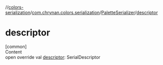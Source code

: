 //[colors-serialization](../../../index.md)/[com.chrynan.colors.serialization](../index.md)/[PaletteSerializer](index.md)/[descriptor](descriptor.md)



# descriptor  
[common]  
Content  
open override val [descriptor](descriptor.md): SerialDescriptor  



